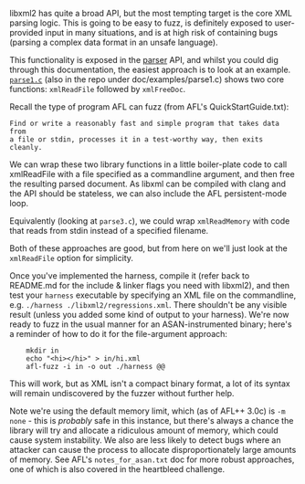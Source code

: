 libxml2 has quite a broad API, but the most tempting target is the core XML parsing logic. This is going to be easy to
fuzz, is definitely exposed to user-provided input in many situations, and is at high risk of containing bugs (parsing a
complex data format in an unsafe language).

This functionality is exposed in the [parser](http://xmlsoft.org/html/libxml-parser.html) API, and whilst you could dig
through this documentation, the easiest approach is to look at an example.
[`parse1.c`](http://xmlsoft.org/examples/parse1.c) (also in the repo under doc/examples/parse1.c) shows two core
functions: `xmlReadFile` followed by `xmlFreeDoc`.

Recall the type of program AFL can fuzz (from AFL's QuickStartGuide.txt):

    Find or write a reasonably fast and simple program that takes data from
    a file or stdin, processes it in a test-worthy way, then exits cleanly.

We can wrap these two library functions in a little boiler-plate code to call xmlReadFile with a file specified as a
commandline argument, and then free the resulting parsed document. As libxml can be compiled with clang and the API
should be stateless, we can also include the AFL persistent-mode loop.

Equivalently (looking at `parse3.c`), we could wrap `xmlReadMemory` with code that reads from stdin instead of a
specified filename.

Both of these approaches are good, but from here on we'll just look at the `xmlReadFile` option for simplicity.

Once you've implemented the harness, compile it (refer back to README.md for the include & linker flags you need with
libxml2), and then test your `harness` executable by specifying an XML file on the commandline, e.g.
`./harness ./libxml2/regressions.xml`. There shouldn't be any visible result (unless you added some kind of output to
your harness). We're now ready to fuzz in the usual manner for an ASAN-instrumented binary; here's a reminder of how to
do it for the file-argument approach:

```shell
    mkdir in
    echo "<hi></hi>" > in/hi.xml
    afl-fuzz -i in -o out ./harness @@
```

This will work, but as XML isn't a compact binary format, a lot of its syntax will remain undiscovered by the fuzzer
without further help.

Note we're using the default memory limit, which (as of AFL++ 3.0c) is `-m none` - this is _probably_ safe in this
instance, but there's always a chance the library will try and allocate a ridiculous amount of memory, which could cause
system instability. We also are less likely to detect bugs where an attacker can cause the process to allocate
disproportionately large amounts of memory. See AFL's `notes_for_asan.txt` doc for more robust approaches, one of which
is also covered in the heartbleed challenge.
